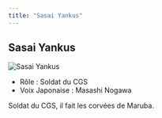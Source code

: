 ```yaml
---
title: "Sasai Yankus"
---
```


Sasai Yankus
------------


![Sasai Yankus](/images/stories/saga/g-tekketsu/persos/sasai-yankus.png)


* Rôle : Soldat du CGS
* Voix Japonaise : Masashi Nogawa


Soldat du CGS, il fait les corvées de Maruba.

